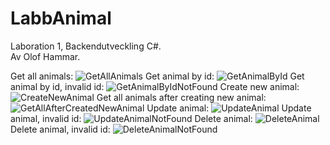 # LabbAnimal
Laboration 1, Backendutveckling C#. <br/>
Av Olof Hammar. <br/>

Get all animals:
![GetAllAnimals](https://user-images.githubusercontent.com/70969820/146187543-71e1b85b-ec54-4159-bc3d-dfa9b224777f.png)
Get animal by id: 
![GetAnimalById](https://user-images.githubusercontent.com/70969820/146187545-f35a1bf3-f7fd-4424-bd68-1e5bb210e5af.png)
Get animal by id, invalid id:
![GetAnimalByIdNotFound](https://user-images.githubusercontent.com/70969820/146187546-8ef68a38-77dc-4432-883e-b8981ebb2501.png)
Create new animal:
![CreateNewAnimal](https://user-images.githubusercontent.com/70969820/146187533-9986a1ba-e8d1-4cae-938d-af79294f6207.png)
Get all animals after creating new animal:
![GetAllAfterCreatedNewAnimal](https://user-images.githubusercontent.com/70969820/146187541-cbc41146-51ce-423a-a2ef-118df5a2603f.png)
Update animal: 
![UpdateAnimal](https://user-images.githubusercontent.com/70969820/146187547-51449680-39b3-42b5-8cc8-9b2174c51662.png)
Update animal, invalid id:
![UpdateAnimalNotFound](https://user-images.githubusercontent.com/70969820/146187548-f4c0af5a-f987-485d-a860-54a8b21ddac1.png)
Delete animal:
![DeleteAnimal](https://user-images.githubusercontent.com/70969820/146187538-4db2a87c-746a-4ccc-a947-0b2060d079f1.png)
Delete animal, invalid id:
![DeleteAnimalNotFound](https://user-images.githubusercontent.com/70969820/146187539-ca98b126-893e-4fe4-9ea0-7cca4916a17c.png)


